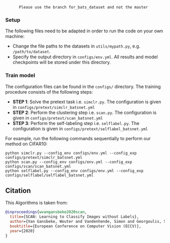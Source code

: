           Please use the branch for_bats_dataset and not the master


### Setup
The following files need to be adapted in order to run the code on your own machine:
- Change the file paths to the datasets in `utils/mypath.py`, e.g. `/path/to/dataset`.
- Specify the output directory in `configs/env.yml`. All results and model checkpoints will be stored under this directory. 

### Train model
The configuration files can be found in the `configs/` directory. The training procedure consists of the following steps:
- __STEP 1__: Solve the pretext task i.e. `simclr.py`. The configuration is given in `configs/pretext/simclr_batsnet.yml`
- __STEP 2__: Perform the clustering step i.e. `scan.py`. The configuration is given in `configs/pretext/scan_batsnet.yml`
- __STEP 3__: Perform the self-labeling step i.e. `selflabel.py`. The configuration is given in `configs/pretext/selflabel_batsnet.yml`

For example, run the following commands sequentially to perform our method on CIFAR10:
```shell
python simclr.py --config_env configs/env.yml --config_exp configs/pretext/simclr_batsnet.yml
python scan.py --config_env configs/env.yml --config_exp configs/scan/scan_batsnet.yml
python selflabel.py --config_env configs/env.yml --config_exp configs/selflabel/selflabel_batsnet.yml
```
## Citation
This Algorithms is taken from:
```bibtex
@inproceedings{wvangansbeke2020scan,
  title={SCAN: Learning to Classify Images without Labels},
  author={Van Gansbeke, Wouter and Vandenhende, Simon and Georgoulis, Stamatios and Proesmans, Marc and Van Gool, Luc},
  booktitle={European Conference on Computer Vision (ECCV)},
  year={2020}
}
```
